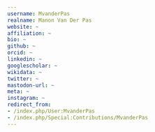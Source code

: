 ```yaml
---
username: MvanderPas
realname: Manon Van Der Pas
website: ~
affiliation: ~
bio: ~
github: ~
orcid: ~
linkedin: ~
googlescholar: ~
wikidata: ~
twitter: ~
mastodon-url: ~
meta: ~
instagram: ~
redirect_from:
- /index.php/User:MvanderPas
- /index.php/Special:Contributions/MvanderPas
---
```

